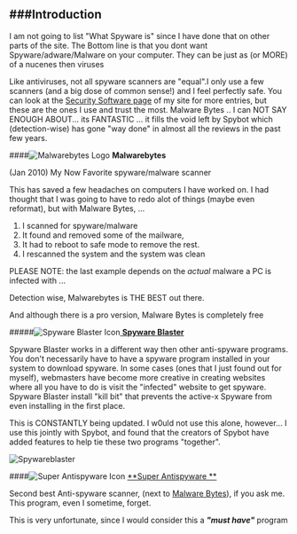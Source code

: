 
###Introduction
---
I am not going to list &quot;What Spyware is&quot; since I have done that on other parts of the site. The Bottom line is that you dont want Spyware/adware/Malware on your computer. They can be just as (or MORE) of a nucenes then viruses 

Like antiviruses, not all spyware scanners are &quot;equal&quot;.I only use a few scanners (and a big dose of common sense!) and I feel perfectly safe. You can look at the [Security Software page](../../software/securityPrograms.php) of my site for more entries, but these are the ones I use and trust the most. Malware Bytes .. I can NOT SAY ENOUGH ABOUT... its FANTASTIC ... it fills the void left by Spybot which (detection-wise) has gone &quot;way done&quot; in almost all the reviews in the past few years.
  </p>    
 

####![Malwarebytes Logo](../../progIcons/security/malware/mbam_IDI_MAIN.png)  **Malwarebytes**

 
(Jan 2010) My Now Favorite spyware/malware scanner 
     
This has saved a few headaches on computers I have worked on. I had thought that I was going to have to redo alot of things (maybe even reformat), but with Malware Bytes, ... 
1.	 I scanned for spyware/malware 
2.	 It found and removed some of the mailware, 
2.	 It  had to reboot to safe mode to remove the rest. 
2.	 I rescanned the system and the system was clean
     
PLEASE NOTE: the last example depends on the *actual* malware a PC is infected with ... 
          
Detection wise, Malwarebytes is  THE BEST out there.
  
And although there is a pro version, Malware Bytes is completely free 
  
        
#####![Spyware Blaster Icon](../../progIcons/security/malware/spywareblaster_1.png)[ **Spyware Blaster**](http://www.wilderssecurity.net/spywareblaster.html)
          
Spyware Blaster works in a different way then other anti-spyware programs.  You don't necessarily have to have a spyware program installed  in your system to download spyware. In some cases (ones that I just found out for myself), webmasters have become more creative in creating websites where all you have to do is visit the &quot;infected&quot; website to get spyware.           Spyware Blaster install &quot;kill bit&quot; that prevents  the active-x Spyware from even installing in the first place.       

This is CONSTANTLY being updated. I w0uld not use this  alone, however... I use this jointly with Spybot, and found that the creators  of Spybot have added features to help tie these two programs &quot;together&quot;.
        
![Spywareblaster](/windowsHQ/screenshots/Security/Spyblaster.jpg)
          

####![Super Antispyware Icon](../../progIcons/security/malware/SUPERAntiSpyware_ICONAPPLICATION.png)        [**Super Antispyware **](http://www.filehippo.com/download_superantispyware/)
  
          
Second best Anti-spyware scanner, (next to 
<a href="http://www.malwarebytes.org" target="_blank">Malware Bytes</a>), if you ask me. This program, even I sometime, forget. 
 
This is very unfortunate, since I would consider this a ***&quot;must have&quot;*** program
